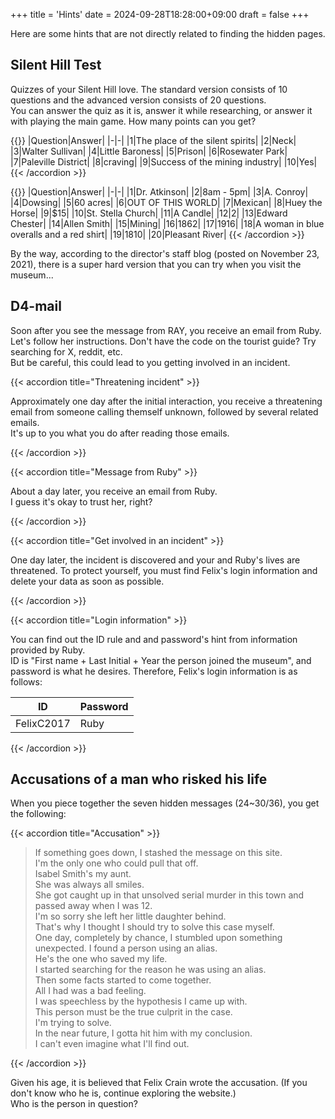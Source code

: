+++
title = 'Hints'
date = 2024-09-28T18:28:00+09:00
draft = false
+++

Here are some hints that are not directly related to finding the hidden pages.

## Silent Hill Test

Quizzes of your Silent Hill love. The standard version consists of 10 questions and the advanced version consists of 20 questions.  
You can answer the quiz as it is, answer it while researching, or answer it with playing the main game. How many points can you get?

{{<accordion title="Answer (Standard)">}}
|Question|Answer|
|-|-|
|1|The place of the silent spirits|
|2|Neck|
|3|Walter Sullivan|
|4|Little Baroness|
|5|Prison|
|6|Rosewater Park|
|7|Paleville District|
|8|craving|
|9|Success of the mining industry|
|10|Yes|
{{< /accordion >}}

{{<accordion title="Answer (Advanced)">}}
|Question|Answer|
|-|-|
|1|Dr. Atkinson|
|2|8am - 5pm|
|3|A. Conroy|
|4|Dowsing|
|5|60 acres|
|6|OUT OF THIS WORLD|
|7|Mexican|
|8|Huey the Horse|
|9|$15|
|10|St. Stella Church|
|11|A Candle|
|12|2|
|13|Edward Chester|
|14|Allen Smith|
|15|Mining|
|16|1862|
|17|1916|
|18|A woman in blue overalls and a red shirt|
|19|1810|
|20|Pleasant River|
{{< /accordion >}}

By the way, according to the director's staff blog (posted on November 23, 2021), there is a super hard version that you can try when you visit the museum...

## D4-mail

Soon after you see the message from RAY, you receive an email from Ruby. Let's follow her instructions. Don't have the code on the tourist guide? Try searching for X, reddit, etc.  
But be careful, this could lead to you getting involved in an incident.

{{< accordion title="Threatening incident" >}}

Approximately one day after the initial interaction, you receive a threatening email from someone calling themself unknown, followed by several related emails.  
It's up to you what you do after reading those emails.

{{< /accordion >}}

{{< accordion title="Message from Ruby" >}}

About a day later, you receive an email from Ruby.  
I guess it's okay to trust her, right?

{{< /accordion >}}

{{< accordion title="Get involved in an incident" >}}

One day later, the incident is discovered and your and Ruby's lives are threatened. To protect yourself, you must find Felix's login information and delete your data as soon as possible.

{{< /accordion >}}

{{< accordion title="Login information" >}}

You can find out the ID rule and and password's hint from information provided by Ruby.  
ID is "First name + Last Initial + Year the person joined the museum", and password is what he desires. Therefore, Felix's login information is as follows:

|ID|Password|
|-|-|
|FelixC2017|Ruby|

{{< /accordion >}}

## Accusations of a man who risked his life

When you piece together the seven hidden messages (24~30/36), you get the following:

{{< accordion title="Accusation" >}}

> If something goes down, I stashed the message on this site.  
> I'm the only one who could pull that off.  
> Isabel Smith's my aunt.  
> She was always all smiles.  
> She got caught up in that unsolved serial murder in this town and passed away when I was 12.  
> I'm so sorry she left her little daughter behind.  
> That's why I thought I should try to solve this case myself.  
> One day, completely by chance, I stumbled upon something unexpected. I found a person using an alias.  
> He's the one who saved my life.  
> I started searching for the reason he was using an alias.  
> Then some facts started to come together.  
> All I had was a bad feeling.  
> I was speechless by the hypothesis I came up with.  
> This person must be the true culprit in the case.  
> I'm trying to solve.  
> In the near future, I gotta hit him with my conclusion.  
> I can't even imagine what I'll find out.

{{< /accordion >}}

Given his age, it is believed that Felix Crain wrote the accusation. (If you don't know who he is, continue exploring the website.)  
Who is the person in question?
